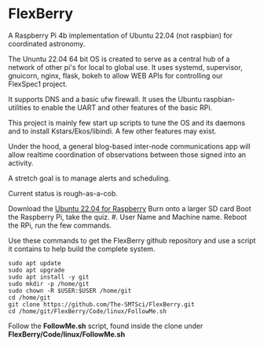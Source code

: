 # FlexBerry
A Raspberry Pi 4b implementation of Ubuntu 22.04 (not raspbian) for coordinated astronomy.

The Ununtu 22.04 64 bit OS is created to serve as a central hub of a network of other pi's for local to global use. It uses systemd, supervisor, gnuicorn, nginx, flask, bokeh to allow WEB APIs for controlling our FlexSpec1 project.

It supports DNS and a basic ufw firewall. It uses the Ubuntu raspbian-utilities to enable the UART and other features of the basic RPi.

This project is mainly few start up scripts to tune the OS and its daemons and to install Kstars/Ekos/libindi. A few other features may exist. 

Under the hood, a general blog-based inter-node communications app will allow realtime coordination of observations between those signed into an activity.

A stretch goal is to manage alerts and scheduling. 

Current status is rough-as-a-cob.

Download the [Ubuntu 22.04 for Raspberry](https://ubuntu.com/download/raspberry-pi)
Burn onto a larger SD card
Boot the Raspberry Pi, take the quiz.
#. User Name and Machine name.
Reboot the RPi, run the few commands.

Use these commands to get the FlexBerry github repository and use a script it contains to help build the complete system.

    sudo apt update
    sudo apt upgrade
    sudo apt install -y git
    sudo mkdir -p /home/git
    sudo chown -R $USER:$USER /home/git
    cd /home/git
    git clone https://github.com/The-SMTSci/FlexBerry.git
    cd /home/git/FlexBerry/Code/linux/FollowMe.sh
    
Follow the **FollowMe.sh** script, found inside the clone under **FlexBerry/Code/linux/FollowMe.sh**
